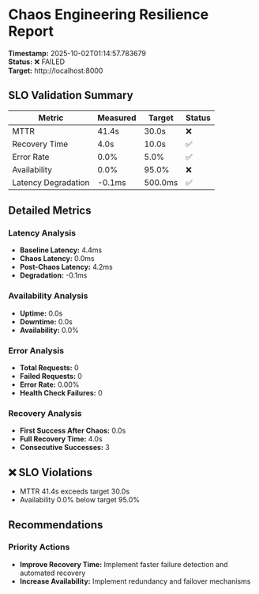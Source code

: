# Chaos Engineering Resilience Report

**Timestamp:** 2025-10-02T01:14:57.783679  
**Status:** ❌ FAILED  
**Target:** http://localhost:8000  

## SLO Validation Summary

| Metric | Measured | Target | Status |
|--------|----------|--------|--------|
| MTTR | 41.4s | 30.0s | ❌ |
| Recovery Time | 4.0s | 10.0s | ✅ |
| Error Rate | 0.0% | 5.0% | ✅ |
| Availability | 0.0% | 95.0% | ❌ |
| Latency Degradation | -0.1ms | 500.0ms | ✅ |

## Detailed Metrics

### Latency Analysis
- **Baseline Latency:** 4.4ms
- **Chaos Latency:** 0.0ms
- **Post-Chaos Latency:** 4.2ms
- **Degradation:** -0.1ms

### Availability Analysis
- **Uptime:** 0.0s
- **Downtime:** 0.0s
- **Availability:** 0.0%

### Error Analysis
- **Total Requests:** 0
- **Failed Requests:** 0
- **Error Rate:** 0.00%
- **Health Check Failures:** 0

### Recovery Analysis
- **First Success After Chaos:** 0.0s
- **Full Recovery Time:** 4.0s
- **Consecutive Successes:** 3

## ❌ SLO Violations

- MTTR 41.4s exceeds target 30.0s
- Availability 0.0% below target 95.0%

## Recommendations

### Priority Actions

- **Improve Recovery Time:** Implement faster failure detection and automated recovery
- **Increase Availability:** Implement redundancy and failover mechanisms
